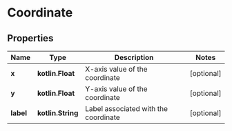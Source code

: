 
# Coordinate

## Properties
| Name | Type | Description | Notes |
| ------------ | ------------- | ------------- | ------------- |
| **x** | **kotlin.Float** | X-axis value of the coordinate |  [optional] |
| **y** | **kotlin.Float** | Y-axis value of the coordinate |  [optional] |
| **label** | **kotlin.String** | Label associated with the coordinate |  [optional] |



